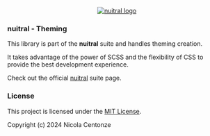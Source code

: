 <p align="center">
  <a href="https://nuitral.github.io/">
    <img src="https://avatars.githubusercontent.com/u/174748587?s=96&v=4" alt="nuitral logo">
  </a>
</p>

<h3>nuitral - Theming</h3>
<p>This library is part of the <b>nuitral</b> suite and handles theming creation.</p>
<p>It takes advantage of the power of SCSS and the flexibility of CSS to provide the best development experience.</p>

Check out the official [nuitral](https://nuitral.github.io) suite page.

### License

This project is licensed under the [MIT License](https://github.com/nuitral/theming/blob/main/LICENSE).


Copyright (c) 2024 Nicola Centonze
 